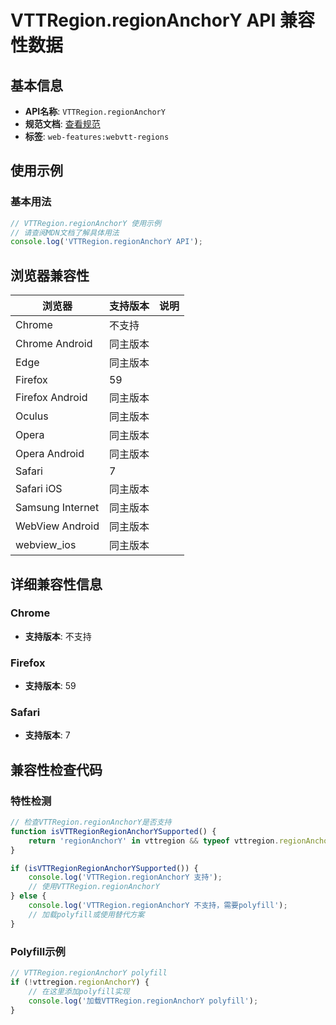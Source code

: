 # VTTRegion.regionAnchorY API 兼容性数据

## 基本信息

- **API名称**: `VTTRegion.regionAnchorY`
- **规范文档**: [查看规范](https://w3c.github.io/webvtt/#dom-vttregion-regionanchory)
- **标签**: `web-features:webvtt-regions`

## 使用示例

### 基本用法

```javascript
// VTTRegion.regionAnchorY 使用示例
// 请查阅MDN文档了解具体用法
console.log('VTTRegion.regionAnchorY API');
```

## 浏览器兼容性

| 浏览器 | 支持版本 | 说明 |
|--------|----------|------|
| Chrome | 不支持 |  |
| Chrome Android | 同主版本 |  |
| Edge | 同主版本 |  |
| Firefox | 59 |  |
| Firefox Android | 同主版本 |  |
| Oculus | 同主版本 |  |
| Opera | 同主版本 |  |
| Opera Android | 同主版本 |  |
| Safari | 7 |  |
| Safari iOS | 同主版本 |  |
| Samsung Internet | 同主版本 |  |
| WebView Android | 同主版本 |  |
| webview_ios | 同主版本 |  |

## 详细兼容性信息

### Chrome

- **支持版本**: 不支持

### Firefox

- **支持版本**: 59

### Safari

- **支持版本**: 7

## 兼容性检查代码

### 特性检测

```javascript
// 检查VTTRegion.regionAnchorY是否支持
function isVTTRegionRegionAnchorYSupported() {
    return 'regionAnchorY' in vttregion && typeof vttregion.regionAnchorY === 'function';
}

if (isVTTRegionRegionAnchorYSupported()) {
    console.log('VTTRegion.regionAnchorY 支持');
    // 使用VTTRegion.regionAnchorY
} else {
    console.log('VTTRegion.regionAnchorY 不支持，需要polyfill');
    // 加载polyfill或使用替代方案
}
```

### Polyfill示例

```javascript
// VTTRegion.regionAnchorY polyfill
if (!vttregion.regionAnchorY) {
    // 在这里添加polyfill实现
    console.log('加载VTTRegion.regionAnchorY polyfill');
}
```

